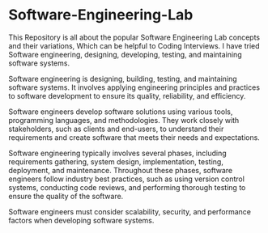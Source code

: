 # Software-Engineering-Lab
 
This Repository is all about the popular Software Engineering Lab concepts and their variations, Which can be helpful to Coding Interviews. I have tried Software engineering, designing, developing, testing, and maintaining software systems. 

Software engineering is designing, building, testing, and maintaining software systems. It involves applying engineering principles and practices to software development to ensure its quality, reliability, and efficiency.

Software engineers develop software solutions using various tools, programming languages, and methodologies. They work closely with stakeholders, such as clients and end-users, to understand their requirements and create software that meets their needs and expectations.

Software engineering typically involves several phases, including requirements gathering, system design, implementation, testing, deployment, and maintenance. Throughout these phases, software engineers follow industry best practices, such as using version control systems, conducting code reviews, and performing thorough testing to ensure the quality of the software.

Software engineers must consider scalability, security, and performance factors when developing software systems.
